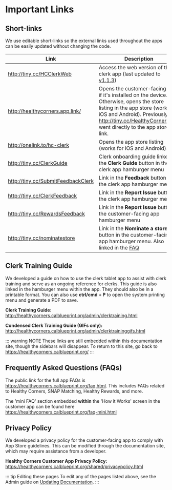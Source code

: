 # Important Links

## Short-links

We use editable short-links so the external links used throughout the apps can be easily updated without changing the code.

| Link                                 | Description                                                                                                                                                                                                                         |
| ------------------------------------ | ----------------------------------------------------------------------------------------------------------------------------------------------------------------------------------------------------------------------------------- |
| <http://tiny.cc/HCClerkWeb>          | Access the web version of the clerk app (last updated to [v1.1.3](https://github.com/calblueprint/dccentralkitchen-clerks/releases/tag/v1.1.3))                                                                                     |
| <http://healthycorners.app.link/>    | Opens the customer-facing app if it's installed on the device. Otherwise, opens the store listing in the app store (works for iOS and Android). Previously, <http://tiny.cc/HealthyCornersApp> went directly to the app store link. |
| <http://onelink.to/hc-clerk>         | Opens the app store listing (works for iOS and Android).                                                                                                                                                                            |
| <http://tiny.cc/ClerkGuide>          | Clerk onboarding guide linked in the **Clerk Guide** button in the clerk app hamburger menu                                                                                                                                         |
| <http://tiny.cc/SubmitFeedbackClerk> | Link in the **Feedback** button in the clerk app hamburger menu                                                                                                                                                                     |
| <http://tiny.cc/ClerkFeedback>       | Link in the **Report Issue** button in the clerk app hamburger menu                                                                                                                                                                 |
| <http://tiny.cc/RewardsFeedback>     | Link in the **Report Issue** button in the customer-facing app hamburger menu                                                                                                                                                       |
| <http://tiny.cc/nominatestore>       | Link in the **Nominate a store** button in the customer-facing app hamburger menu. Also linked in the [FAQ](../faq.md)                                                                                                              |


## Clerk Training Guide

We developed a guide on how to use the clerk tablet app to assist with clerk training and serve as an ongoing reference for clerks. This guide is also linked in the hamburger menu within the app. They should also be in a printable format. You can also use **ctrl/cmd + P** to open the system printing menu and generate a PDF to save.

**Clerk Training Guide:** <http://healthycorners.calblueprint.org/admin/clerktraining.html>

**Condensed Clerk Training Guide (GIFs only):** <http://healthycorners.calblueprint.org/admin/clerktraininggifs.html>

::: warning NOTE
These links are still embedded within this documentation site, though the sidebars will disappear. To return to this site, go back to <https://healthycorners.calblueprint.org/>
:::

## Frequently Asked Questions (FAQs)

The public link for the full app FAQs is <https://healthycorners.calblueprint.org/faq.html>. This includes FAQs related to Healthy Corners, SNAP Matching, Healthy Rewards, and more.

The 'mini FAQ' section embedded **within** the 'How it Works' screen in the customer app can be found here <https://healthycorners.calblueprint.org/faq-mini.html>

## Privacy Policy

We developed a privacy policy for the customer-facing app to comply with App Store guidelines. This can be modified through the documentation site, which may require assistance from a developer.

**Healthy Corners Customer App Privacy Policy:** <https://healthycorners.calblueprint.org/shared/privacypolicy.html>


::: tip Editing these pages
To edit any of the pages listed above, see the Admin guide on [Updating Documentation](updating-docs.md).
:::